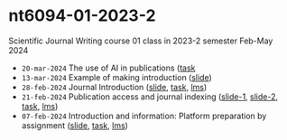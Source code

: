 # nt6094-01-2023-2
Scientific Journal Writing course 01 class in 2023-2 semester Feb-May 2024

+ `20-mar-2024` The use of AI in publications ([task]((https://github.com/dudung/nt6094-01-2023-2/issues/7))
+ `13-mar-2024` Example of making introduction ([slide](https://osf.io/6fsy9))
+ `28-feb-2024` Journal Introduction ([slide](https://zenodo.org/records/7103265), [task](https://github.com/dudung/nt6094-01-2023-2/issues/5), [lms](https://edunex.itb.ac.id/courses/58912/preview/237160))
+ `21-feb-2024` Publication access and journal indexing ([slide-1](https://zenodo.org/records/7058928), [slide-2](https://zenodo.org/records/7082129), [task](https://github.com/dudung/nt6094-01-2023-2/issues/4), [lms](https://edunex.itb.ac.id/courses/58912/preview/234932))
+ `07-feb-2024` Introduction and information: Platform preparation by assignment ([slide](https://osf.io/2dscm), [task](https://github.com/dudung/nt6094-01-2023-2/issues/1), [lms](https://edunex.itb.ac.id/courses/58912/preview/225046))
